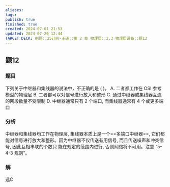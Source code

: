 ```yaml
---
aliases: 
tags: 
publish: true
finished: true
created: 2024-07-01 21:53
updated: 2024-07-20 12:44
TARGET DECK: 刷题::25计网-王道::第 2 章 物理层::2.3 物理层设备::题12
---
```


## 题12
### 题目
下列关于中继器和集线器的说法中，不正确的是 ( )。
A. 二者都工作在 OSI 参考模型的物理层
B. 二者都可以对信号进行放大和整形
C. 通过中继器或集线器互连的网段数量不受限制
D. 中继器通常只有 2 个端口, 而集线器通常有 4 个或更多端口
### 分析
中继器和集线器均工作在物理层, 集线器本质上是一个==多端口中继器==, 它们都能对信号进行放大和整形。因为中继器不仅传送有用信号, 而且传送噪声和冲突信号, 因此互相串联的个数只 能在规定的范围内进行, 否则网络将不可用。注意 “5-4-3 规则”。
### 解
选C
